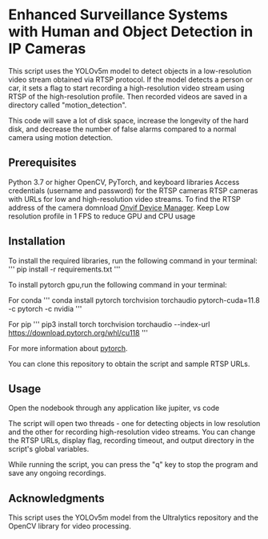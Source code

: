 # Enhanced Surveillance Systems with Human and Object Detection in IP Cameras

This script uses the YOLOv5m model to detect objects in a low-resolution video stream obtained via RTSP protocol. If the model detects a person or car, it sets a flag to start recording a high-resolution video stream using RTSP of the high-resolution profile. Then recorded videos are saved in a directory called "motion_detection".

This code will save a lot of disk space, increase the longevity of the hard disk, and decrease the number of false alarms compared to a normal camera using motion detection. 

## Prerequisites
Python 3.7 or higher
OpenCV, PyTorch, and keyboard libraries
Access credentials (username and password) for the RTSP cameras
RTSP cameras with URLs for low and high-resolution video streams. To find the RTSP address of the camera domnload [Onvif Device Manager](https://onvif-device-manager.software.informer.com/download/?ca1a3192). 
Keep Low resolution profile in 1 FPS to reduce GPU and CPU usage

## Installation
To install the required libraries, run the following command in your terminal:
'''
pip install -r requirements.txt
'''

To install pytorch gpu,run the following command in your terminal:

For conda
'''
conda install pytorch torchvision torchaudio pytorch-cuda=11.8 -c pytorch -c nvidia
'''

For pip
'''
pip3 install torch torchvision torchaudio --index-url https://download.pytorch.org/whl/cu118
'''

For more information about [pytorch](https://pytorch.org/).

You can clone this repository to obtain the script and sample RTSP URLs.




## Usage

Open the nodebook through any application like jupiter, vs code

The script will open two threads - one for detecting objects in low resolution and the other for recording high-resolution video streams. You can change the RTSP URLs, display flag, recording timeout, and output directory in the script's global variables.

While running the script, you can press the "q" key to stop the program and save any ongoing recordings.

## Acknowledgments
This script uses the YOLOv5m model from the Ultralytics repository and the OpenCV library for video processing.
